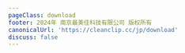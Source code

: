 ```yaml
---
pageClass: download
footer: 2024年 南京最美佳科技有限公司 版权所有
canonicalUrl: 'https://cleanclip.cc/jp/download'
discuss: false
---
```


<Download/>